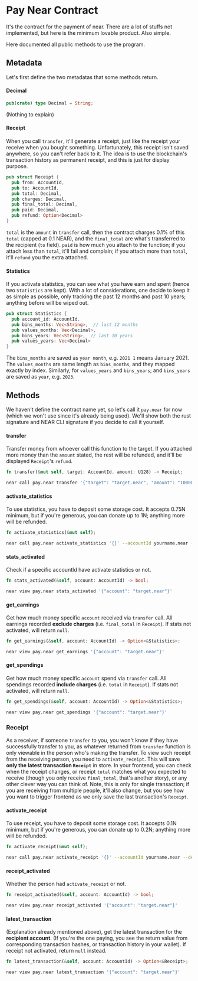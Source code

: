 # Pay Near Contract
It's the contract for the payment of near. There are a lot of stuffs not implemented, but here is the minimum lovable product. Also simple. 

Here documented all public methods to use the program. 

## Metadata
Let's first define the two metadatas that some methods return. 

#### Decimal
```rust
pub(crate) type Decimal = String;
```
(Nothing to explain)

#### Receipt
When you call `transfer`, it'll generate a receipt, just like the receipt your receive when you bought something. Unfortunately, this receipt isn't saved anywhere, so you can't refer back to it. The idea is to use the blockchain's transaction history as permanent receipt, and this is just for display purpose. 
```rust
pub struct Receipt {
  pub from: AccountId,
  pub to: AccountId,
  pub total: Decimal,
  pub charges: Decimal,
  pub final_total: Decimal,  
  pub paid: Decimal,
  pub refund: Option<Decimal>
}
```
`total` is the `amount` in `transfer` call, then the contract charges 0.1% of this `total` (capped at 0.1 NEAR), and the `final_total` are what's transferred to the recipient (`to` field). `paid` is how much you attach to the function; if you attach less than `total`, it'll fail and complain; if you attach more than `total`, it'll `refund` you the extra attached. 

#### Statistics
If you activate statistics, you can see what you have earn and spent (hence two `Statistics` are kept). With a lot of considerations, one decide to keep it as simple as possible, only tracking the past 12 months and past 10 years; anything before will be wiped out. 
```rust
pub struct Statistics {
  pub account_id: AccountId,
  pub bins_months: Vec<String>,  // last 12 months
  pub values_months: Vec<Decimal>,
  pub bins_years: Vec<String>,  // last 10 years
  pub values_years: Vec<Decimal>
}
```
The `bins_months` are saved as `year month`, e.g. `2021 1` means January 2021. The `values_months` are same length as `bins_months`, and they mapped exactly by index. Similarly, for `values_years` and `bins_years`; and `bins_years` are saved as `year`, e.g. `2023`. 

## Methods
We haven't define the contract name yet, so let's call it `pay.near` for now (which we won't use since it's already being used). We'll show both the rust signature and NEAR CLI signature if you decide to call it yourself. 

#### transfer
Transfer money from whoever call this function to the target. If you attached more money than the `amount` stated, the rest will be refunded, and it'll be displayed `Receipt`'s `refund`. 
```rust
fn transfer(&mut self, target: AccountId, amount: U128) -> Receipt;
```
```bash
near call pay.near transfer '{"target": "target.near", "amount": "1000000000000000000000000"}' --accountId yourname.near --amount 1
```

#### activate_statistics
To use statistics, you have to deposit some storage cost. It accepts 0.75N minimum, but if you're generous, you can donate up to 1N; anything more will be refunded. 
```rust
fn activate_statistics(&mut self);
```
```bash
near call pay.near activate_statistics '{}' --accountId yourname.near --amount 0.75
```

#### stats_activated
Check if a specific accountId have activate statistics or not. 
```rust
fn stats_activated(&self, account: AccountId) -> bool;
```
```bash
near view pay.near stats_activated '{"account": "target.near"}'
```

#### get_earnings
Get how much money specific `account` received via `transfer` call. All earnings recorded **exclude charges** (i.e. `final_total` in `Receipt`). If stats not activated, will return `null`. 
```rust
fn get_earnings(&self, account: AccountId) -> Option<&Statistics>;
```
```bash
near view pay.near get_earnings '{"account": "target.near"}'
```

#### get_spendings
Get how much money specific `account` spend via `transfer` call. All spendings recorded **include charges** (i.e. `total` in `Receipt`). If stats not activated, will return `null`.
```rust
fn get_spendings(&self, account: AccountId) -> Option<&Statistics>;
```
```bash
near view pay.near get_spendings '{"account": "target.near"}'
```

### Receipt
As a receiver, if someone `transfer` to you, you won't know if they have successfully transfer to you, as whatever returned from `transfer` function is only viewable in the person who's making the transfer. To view such receipt from the receiving person, you need to `activate_receipt`. This will save **only the latest transaction `Receipt`** in store. In your frontend, you can check when the receipt changes, or receipt `total` matches what you expected to receive (though you only receive `final_total`, that's another story), or any other clever way you can think of. Note, this is only for single transaction; if you are receiving from multiple people, it'll also change, but you see how you want to trigger frontend as we only save the last transaction's `Receipt`.

#### activate_receipt
To use receipt, you have to deposit some storage cost. It accepts 0.1N minimum, but if you're generous, you can donate up to 0.2N; anything more will be refunded. 
```rust
fn activate_receipt(&mut self);
```
```bash
near call pay.near activate_receipt '{}' --accountId yourname.near --deposit 0.1
```

#### receipt_activated
Whether the person had `activate_receipt` or not. 
```rust
fn receipt_activated(&self, account: AccountId) -> bool;
```
```bash
near view pay.near receipt_activated '{"account": "target.near"}'
```

#### latest_transaction
(Explanation already mentioned above), get the latest transaction for the **recipient account**. (If you're the one paying, you see the return value from corresponding transaction hashes, or transaction history in your wallet). If receipt not activated, return `null` instead. 
```rust
fn latest_transaction(&self, account: AccountId) -> Option<&Receipt>;
```
```bash
near view pay.near latest_transaction '{"account": "target.near"}'
```